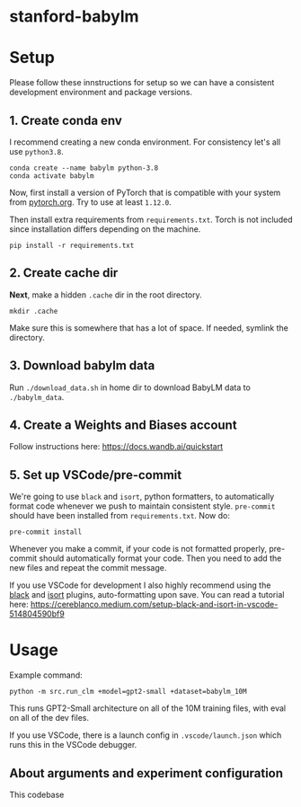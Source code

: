 # stanford-babylm

# Setup

Please follow these innstructions for setup so we can have a consistent development environment and package versions.

## 1. Create conda env

I recommend creating a new conda environment. For consistency let's all use `python3.8`.

```
conda create --name babylm python-3.8
conda activate babylm
```

Now, first install a version of PyTorch that is compatible with your system from
[pytorch.org](https://pytorch.org/). Try to use at least `1.12.0`.

Then install extra requirements from `requirements.txt`. Torch is not included
since installation differs depending on the machine.

```
pip install -r requirements.txt
```

## 2. Create cache dir

**Next**, make a hidden `.cache` dir in the root directory.

```
mkdir .cache
```

Make sure this is somewhere that has a lot of space. If needed, symlink the directory.

## 3. Download babylm data

Run `./download_data.sh` in home dir to download BabyLM data to
`./babylm_data`.

## 4. Create a Weights and Biases account

Follow instructions here: https://docs.wandb.ai/quickstart

## 5. Set up VSCode/pre-commit

We're going to use `black` and `isort`, python formatters, to automatically
format code whenever we push to maintain consistent style. `pre-commit` should
have been installed from `requirements.txt`. Now do:

```
pre-commit install
```

Whenever you make a commit, if your code is not formatted properly, pre-commit
should automatically format your code. Then you need to add the new files and
repeat the commit message.

If you use VSCode for development I also highly recommend using the
[black](https://marketplace.visualstudio.com/items?itemName=ms-python.black-formatter)
and [isort](https://marketplace.visualstudio.com/items?itemName=ms-python.isort)
plugins, auto-formatting upon save. You can read a tutorial here: https://cereblanco.medium.com/setup-black-and-isort-in-vscode-514804590bf9

# Usage

Example command:

```
python -m src.run_clm +model=gpt2-small +dataset=babylm_10M
```

This runs GPT2-Small architecture on all of the 10M training files, with eval on all of the dev files.

If you use VSCode, there is a launch config in `.vscode/launch.json` which runs
this in the VSCode debugger.

## About arguments and experiment configuration

This codebase